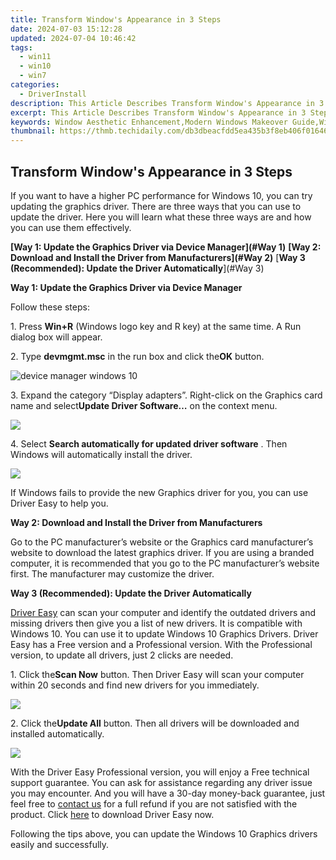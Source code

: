 ```yaml
---
title: Transform Window's Appearance in 3 Steps
date: 2024-07-03 15:12:28
updated: 2024-07-04 10:46:42
tags:
  - win11
  - win10
  - win7
categories:
  - DriverInstall
description: This Article Describes Transform Window's Appearance in 3 Steps
excerpt: This Article Describes Transform Window's Appearance in 3 Steps
keywords: Window Aesthetic Enhancement,Modern Windows Makeover Guide,Window Refinement Techniques,Easy Window Transformation Tips,Window Revitalization Methods,DIY Window Decoration Strategies,Innovative Window Design Ideas
thumbnail: https://thmb.techidaily.com/db3dbeacfdd5ea435b3f8eb406f01646288938a037fe9e28d65cbe9fbebcdbb0.png
---
```


## Transform Window's Appearance in 3 Steps

 If you want to have a higher PC performance for Windows 10, you can try updating the graphics driver. There are three ways that you can use to update the driver. Here you will learn what these three ways are and how you can use them effectively.

**[Way 1: Update the Graphics Driver via Device Manager](#Way 1)**
**[Way 2: Download and Install the Driver from Manufacturers](#Way 2)**
[**Way 3 (Recommended): Update the Driver Automatically**](#Way 3)

**Way 1: Update the Graphics Driver via Device Manager**

Follow these steps:

 1\. Press **Win+R** (Windows logo key and R key) at the same time. A Run dialog box will appear.

 2\. Type **devmgmt.msc** in the run box and click the**OK** button.

![device manager windows 10](https://images.drivereasy.com/wp-content/uploads/2016/10/img_5806e27e27212.png)

 3\. Expand the category “Display adapters”. Right-click on the Graphics card name and select**Update Driver Software…**  on the context menu.

![](https://images.drivereasy.com/wp-content/uploads/2016/11/img_5822c157389db.jpg)

 4\. Select **Search automatically for updated driver software** . Then Windows will automatically install the driver.

![](https://images.drivereasy.com/wp-content/uploads/2016/11/img_5822c693d3206.png)

 If Windows fails to provide the new Graphics driver for you, you can use Driver Easy to help you.

**Way 2: Download and Install the Driver from Manufacturers**

 Go to the PC manufacturer’s website or the Graphics card manufacturer’s website to download the latest graphics driver. If you are using a branded computer, it is recommended that you go to the PC manufacturer’s website first. The manufacturer may customize the driver.

 **Way 3 (Recommended): Update the Driver Automatically**

[Driver Easy](https://tools.techidaily.com/drivereasy/download/) can scan your computer and identify the outdated drivers and missing drivers then give you a list of new drivers. It is compatible with Windows 10\. You can use it to update Windows 10 Graphics Drivers. Driver Easy has a Free version and a Professional version. With the Professional version, to update all drivers, just 2 clicks are needed.

 1\. Click the**Scan Now** button. Then Driver Easy will scan your computer within 20 seconds and find new drivers for you immediately.

![](https://www.drivereasy.com/wp-content/uploads/2017/03/Driver-Easy-Scan-Needed.jpg)

 2\. Click the**Update All** button. Then all drivers will be downloaded and installed automatically.

![](https://www.drivereasy.com/wp-content/uploads/2022/02/de-update-all-rtx-3080.jpg)
  
 With the Driver Easy Professional version, you will enjoy a Free technical support guarantee. You can ask for assistance regarding any driver issue you may encounter. And you will have a 30-day money-back guarantee, just feel free to [contact us](https://tools.techidaily.com/drivereasy/download/) for a full refund if you are not satisfied with the product. Click [here](https://tools.techidaily.com/drivereasy/download/) to download Driver Easy now.

 Following the tips above, you can update the Windows 10 Graphics drivers easily and successfully.

<ins class="adsbygoogle"
     style="display:block"
     data-ad-format="autorelaxed"
     data-ad-client="ca-pub-7571918770474297"
     data-ad-slot="1223367746"></ins>



<ins class="adsbygoogle"
     style="display:block"
     data-ad-client="ca-pub-7571918770474297"
     data-ad-slot="8358498916"
     data-ad-format="auto"
     data-full-width-responsive="true"></ins>
